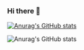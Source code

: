 ### Hi there 👋
[![Anurag's GitHub stats](https://github-readme-stats.vercel.app/api?username=xXAxiomaXx)](https://github.com/anuraghazra/github-readme-stats)

![Anurag's GitHub stats](https://github-readme-stats.vercel.app/api?username=xXAxiomaXx&show_icons=true)
